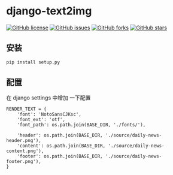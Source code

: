 # django-text2img


[![GitHub license](https://img.shields.io/github/license/Bit03/django-text2img.svg)](https://github.com/Bit03/django-text2img/blob/master/LICENSE)
[![GitHub issues](https://img.shields.io/github/issues/Bit03/django-text2img.svg)](https://github.com/Bit03/django-text2img/issues)
[![GitHub forks](https://img.shields.io/github/forks/Bit03/django-text2img.svg)](https://github.com/Bit03/django-text2img/network)
[![GitHub stars](https://img.shields.io/github/stars/Bit03/django-text2img.svg)](https://github.com/Bit03/django-text2img/stargazers)



## 安装

```.bash
pip install setup.py
```


## 配置
在 django settings 中增加 一下配置
```.python
RENDER_TEXT = {
    'font': 'NotoSansCJKsc',
    'font_ext': 'otf',
    'font_path': os.path.join(BASE_DIR, './fonts/'),

    'header': os.path.join(BASE_DIR, './source/daily-news-header.png'),
    'content': os.path.join(BASE_DIR, './source/daily-news-content.png'),
    'footer': os.path.join(BASE_DIR, './source/daily-news-footer.png'),
}
```